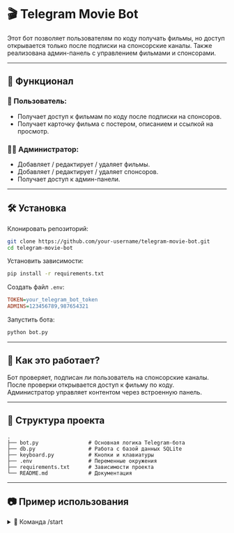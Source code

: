 # 🎬 Telegram Movie Bot

Этот бот позволяет пользователям по коду получать фильмы, но доступ открывается только после подписки на спонсорские каналы. Также реализована админ-панель с управлением фильмами и спонсорами.

---

## 🚀 Функционал

### 👤 Пользователь:
- Получает доступ к фильмам по коду после подписки на спонсоров.
- Получает карточку фильма с постером, описанием и ссылкой на просмотр.

### 👮‍♂️ Администратор:
- Добавляет / редактирует / удаляет фильмы.
- Добавляет / редактирует / удаляет спонсоров.
- Получает доступ к админ-панели.

---

## 🛠 Установка

Клонировать репозиторий:

```bash
git clone https://github.com/your-username/telegram-movie-bot.git
cd telegram-movie-bot
```

Установить зависимости:

```bash
pip install -r requirements.txt
```

Создать файл `.env`:

```ini
TOKEN=your_telegram_bot_token
ADMINS=123456789,987654321
```

Запустить бота:

```bash
python bot.py
```

---

## 🧠 Как это работает?

Бот проверяет, подписан ли пользователь на спонсорские каналы.  
После проверки открывается доступ к фильму по коду.  
Администратор управляет контентом через встроенную панель.

---

## 📁 Структура проекта

```
.
├── bot.py                # Основная логика Telegram-бота
├── db.py                 # Работа с базой данных SQLite
├── keyboard.py           # Кнопки и клавиатуры
├── .env                  # Переменные окружения
├── requirements.txt      # Зависимости проекта
└── README.md             # Документация
```

---

## 📷 Пример использования

<details>
<summary>💬 Команда /start</summary>

Пользователь видит:

```
Добро пожаловать! Выберите действие:
[ 🎬 Фильмы ]
```

Если не подписан:

```
Чтобы получить доступ к фильмам, подпишитесь на спонсоров:
[ Подписаться на @channel1 ]
[ Подписаться на @channel2 ]
[ ✅ Проверить подписку ]
```

</details>
